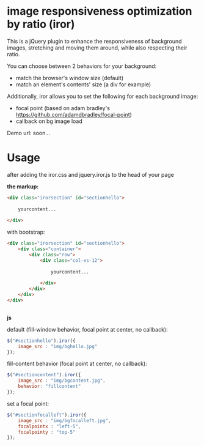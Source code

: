 # image responsiveness optimization by ratio (iror)

This is a jQuery plugin to enhance the responsiveness of background images, stretching and moving them around, while also respecting their ratio.

You can choose between 2 behaviors for your background:
- match the browser's window size (default)
- match an element's contents' size (a div for example)

Additionally, iror allows you to set the following for each background image:
- focal point (based on adam bradley's https://github.com/adamdbradley/focal-point)
- callback on bg image load

Demo url: soon...

# Usage
after adding the iror.css and jquery.iror.js to the head of your page

**the markup:**
```html
<div class="irorsection" id="sectionhello">
	
	yourcontent...
	
</div>
```

with bootstrap:
```html
<div class="irorsection" id="sectionhello">
	<div class="container">
		<div class="row">
			<div class="col-xs-12">
			
				yourcontent...
			
			</div>
		</div>
	</div>
</div>
			
```

**js**

default (fill-window behavior, focal point at center, no callback):
```javascript
$("#sectionhello").iror({
	image_src : "img/bghello.jpg"
});
```

fill-content behavior (focal point at center, no callback):
```javascript
$("#sectioncontent").iror({
	image_src : "img/bgcontent.jpg",
	behavior: "fillcontent"
});
```

set a focal point:
```javascript
$("#sectionfocalleft").iror({
	image_src : "img/bgfocalleft.jpg",
	focalpointx : "left-5",
	focalpointy : "top-5"
});
```

